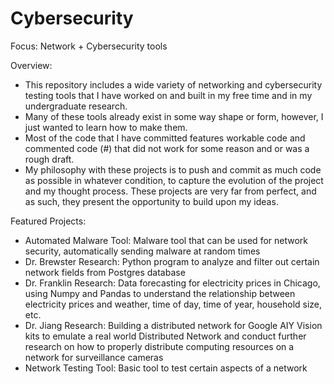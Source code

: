 # Cybersecurity
Focus: Network + Cybersecurity tools

Overview: 
- This repository includes a wide variety of networking and cybersecurity testing tools that I have worked on and built in my free time and in my undergraduate research. 
- Many of these tools already exist in some way shape or form, however, I just wanted to learn how to make them.
- Most of the code that I have committed features workable code and commented code (#) that did not work for some reason and or was a rough draft. 
- My philosophy with these projects is to push and commit as much code as possible in whatever condition, to capture the evolution of the project and my thought process. These projects are very far from perfect, and as such, they present the opportunity to build upon my ideas.

Featured Projects: 
- Automated Malware Tool: Malware tool that can be used for network security, automatically sending malware at random times
- Dr. Brewster Research: Python program to analyze and filter out certain network fields from Postgres database
- Dr. Franklin Research: Data forecasting for electricity prices in Chicago, using Numpy and Pandas to understand the relationship between electricity prices and weather, time of day, time of year, household size, etc.
- Dr. Jiang Research: Building a distributed network for Google AIY Vision kits to emulate a real world Distributed Network and conduct further research on how to properly distribute computing resources on a network for surveillance cameras
- Network Testing Tool: Basic tool to test certain aspects of a network

